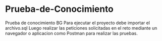 # Prueba-de-Conocimiento
Prueba de conocimiento BG
Para ejecutar el proyecto debe importar el archivo.sql
Luego realizar las peticiones solicitadas en el reto mediante un navegador o aplicacion como Postman para realizar las pruebas. 
